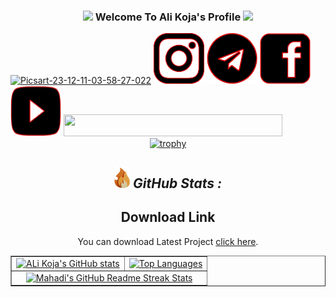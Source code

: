 
<h3 align="center">
  <img src="https://emoji.discord.st/emojis/768b108d-274f-4f44-a634-8477b16efce7.gif" width="22">
    Welcome To Ali Koja's Profile  
  <img src="https://emoji.discord.st/emojis/768b108d-274f-4f44-a634-8477b16efce7.gif" width="22">
</h3>
<a href="https://ibb.co/sRsVHQ6"><img src="https://h.top4top.io/p_2927snbgn0.jpg" alt="Picsart-23-12-11-03-58-27-022" border="0"></a>
<a href="https://Instagram.com/n0t_y0urs_ali" target="_blank"><img src="https://github.com/K0J4/K0J4/blob/main/Image/instagram.png" alt="alt text" width="81" height="81"></a> 
<a href="https://t.me/kojababu"><img src="https://github.com/K0J4/K0J4/blob/main/Image/telegram.png" alt="alt text" width="81" height="81"></a>
<a href="https://www.facebook.com/100010503540373" target="_blank"><img src="https://github.com/K0J4/K0J4/blob/main/Image/facebook.png" alt="alt text" width="81" height="81"></a> <a href="https://youtube.com/@kojababu"><img src="https://github.com/K0J4/K0J4/blob/main/Image/youtube.png" alt="alt text" width="81" height="81"></a> 
<a href="https://visitorbadge.io/status?path=https%3A%2F%2Fgithub.com%2K0J4%2Fgithub-K0J4"><img src="https://api.visitorbadge.io/api/visitors?path=https%3A%2F%2Fgithub.com%2FMAHADI-YOUR-PAPA%2Fgithub-K0J4&label=ALI'S%20GITHUB%20VISITOR&labelColor=%23697689&countColor=%23dce775&labelStyle=upper" width="350" height="35"></a>
<center>
<a href="https://github.com/K0J4"><img title="trophy" src="https://github-profile-trophy.vercel.app/?username=K0J4&theme=monokai"></a>

<h2> <img width="25" src="https://github.com/DalpatRathore/dalpatrathore/blob/main/assets/icons/icon-stats.png" /><i> GitHub Stats :</i></h2>

<table border="1">
  <tr>
    <td valign="top"><a href="https://github.com/K0J4/github-readme-stats"> <img src="https://github-readme-stats.vercel.app/api?username=K0J4&count_private=true&show_icons=true&icon_color=FFA500&title_color=f4791f&bg_color=0,03071e,0F2027,03071e&text_color=abcdef&border_radius=10" alt ="ALi Koja's GitHub stats"/></td> </a>
    <td valign="top"> <a href="https://github.com/K0J4/github-readme-stats"> <img src="https://github-readme-stats.vercel.app/api/top-langs/?username=K0J4&layout=compact&langs_count=10" alt ="Top Languages"/></td>
    </a>
  </tr>
   <tr>
    <td colspan="2" align="center"> <a href="https://git.io/streak-stats"> <img src="http://github-readme-streak-stats.herokuapp.com?user=K0J4&hide_border=true&background=f6f8fa&stroke=001427&ring=e36414&fire=e36414&currStreakNum=03045e&sideNums=03045e&currStreakLabel=03045e&sideLabels=240046&dates=fb5607&date_format=j%20M%5B%20Y%5D" alt ="Mahadi's GitHub Readme Streak Stats"/> </a>  </td> 

## Download Link

You can download Latest Project [click here](https://example.com/path/to/your/download.zip).


